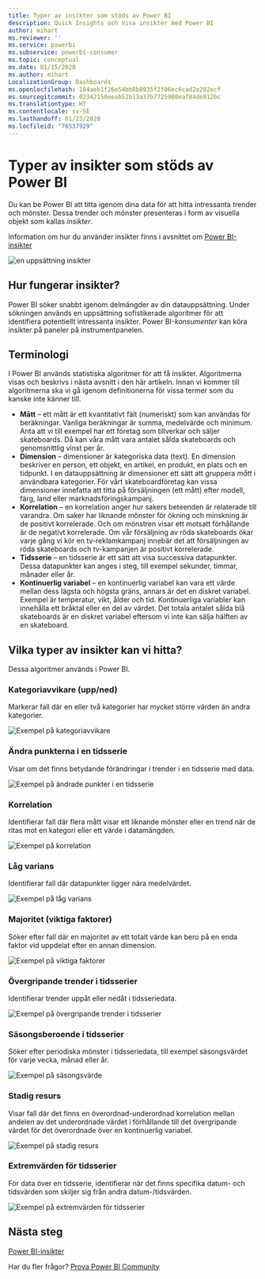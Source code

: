 ```yaml
---
title: Typer av insikter som stöds av Power BI
description: Quick Insights och Visa insikter med Power BI
author: mihart
ms.reviewer: ''
ms.service: powerbi
ms.subservice: powerbi-consumer
ms.topic: conceptual
ms.date: 01/15/2020
ms.author: mihart
LocalizationGroup: Dashboards
ms.openlocfilehash: 184aeb1f26e54bb8b8935f2f06ec6cad2e282ecf
ms.sourcegitcommit: 02342150eeab52b13a37b7725900eaf84de912bc
ms.translationtype: HT
ms.contentlocale: sv-SE
ms.lasthandoff: 01/23/2020
ms.locfileid: "76537929"
---
```

# <a name="types-of-insights-supported-by-power-bi"></a>Typer av insikter som stöds av Power BI

Du kan be Power BI att titta igenom dina data för att hitta intressanta trender och mönster. Dessa trender och mönster presenteras i form av visuella objekt som kallas *insikter*. 

Information om hur du använder insikter finns i avsnittet om [Power BI-insikter](end-user-insights.md)

![en uppsättning insikter](media/end-user-insight-types/power-bi-insight.png)

## <a name="how-does-insights-work"></a>Hur fungerar insikter?
Power BI söker snabbt igenom delmängder av din datauppsättning. Under sökningen används en uppsättning sofistikerade algoritmer för att identifiera potentiellt intressanta insikter. Power BI-*konsumenter* kan köra insikter på paneler på instrumentpanelen.

## <a name="some-terminology"></a>Terminologi
I Power BI används statistiska algoritmer för att få insikter. Algoritmerna visas och beskrivs i nästa avsnitt i den här artikeln. Innan vi kommer till algoritmerna ska vi gå igenom definitionerna för vissa termer som du kanske inte känner till. 

* **Mått** – ett mått är ett kvantitativt fält (numeriskt) som kan användas för beräkningar. Vanliga beräkningar är summa, medelvärde och minimum. Anta att vi till exempel har ett företag som tillverkar och säljer skateboards. Då kan våra mått vara antalet sålda skateboards och genomsnittlig vinst per år.  
* **Dimension** – dimensioner är kategoriska data (text). En dimension beskriver en person, ett objekt, en artikel, en produkt, en plats och en tidpunkt. I en datauppsättning är dimensioner ett sätt att gruppera *mått* i användbara kategorier. För vårt skateboardföretag kan vissa dimensioner innefatta att titta på försäljningen (ett mått) efter modell, färg, land eller marknadsföringskampanj.   
* **Korrelation** – en korrelation anger hur sakers beteenden är relaterade till varandra.  Om saker har liknande mönster för ökning och minskning är de positivt korrelerade. Och om mönstren visar ett motsatt förhållande är de negativt korrelerade. Om vår försäljning av röda skateboards ökar varje gång vi kör en tv-reklamkampanj innebär det att försäljningen av röda skateboards och tv-kampanjen är positivt korrelerade.
* **Tidsserie** – en tidsserie är ett sätt att visa successiva datapunkter. Dessa datapunkter kan anges i steg, till exempel sekunder, timmar, månader eller år.  
* **Kontinuerlig variabel** – en kontinuerlig variabel kan vara ett värde mellan dess lägsta och högsta gräns, annars är det en diskret variabel. Exempel är temperatur, vikt, ålder och tid. Kontinuerliga variabler kan innehålla ett bråktal eller en del av värdet. Det totala antalet sålda blå skateboards är en diskret variabel eftersom vi inte kan sälja hälften av en skateboard.  

## <a name="what-types-of-insights-can-you-find"></a>Vilka typer av insikter kan vi hitta?
Dessa algoritmer används i Power BI. 

### <a name="category-outliers-topbottom"></a>Kategoriavvikare (upp/ned)
Markerar fall där en eller två kategorier har mycket större värden än andra kategorier.  

![Exempel på kategoriavvikare](./media/end-user-insight-types/pbi-auto-insight-types-category-outliers.png)

### <a name="change-points-in-a-time-series"></a>Ändra punkterna i en tidsserie
Visar om det finns betydande förändringar i trender i en tidsserie med data.

![Exempel på ändrade punkter i en tidsserie](./media/end-user-insight-types/pbi-auto-insight-types-changepoint.png)

### <a name="correlation"></a>Korrelation
Identifierar fall där flera mått visar ett liknande mönster eller en trend när de ritas mot en kategori eller ett värde i datamängden.

![Exempel på korrelation](./media/end-user-insight-types/pbi-auto-insight-types-correlation.png)

### <a name="low-variance"></a>Låg varians
Identifierar fall där datapunkter ligger nära medelvärdet.

![Exempel på låg varians](./media/end-user-insight-types/power-bi-low-variance.png)

### <a name="majority-major-factors"></a>Majoritet (viktiga faktorer)
Söker efter fall där en majoritet av ett totalt värde kan bero på en enda faktor vid uppdelat efter en annan dimension.  

![Exempel på viktiga faktorer](./media/end-user-insight-types/pbi-auto-insight-types-majority.png)

### <a name="overall-trends-in-time-series"></a>Övergripande trender i tidsserier
Identifierar trender uppåt eller nedåt i tidsseriedata.

![Exempel på övergripande trender i tidsserier](./media/end-user-insight-types/pbi-auto-insight-types-trend.png)

### <a name="seasonality-in-time-series"></a>Säsongsberoende i tidsserier
Söker efter periodiska mönster i tidsseriedata, till exempel säsongsvärdet för varje vecka, månad eller år.

![Exempel på säsongsvärde](./media/end-user-insight-types/pbi-auto-insight-types-seasonality-new.png)

### <a name="steady-share"></a>Stadig resurs
Visar fall där det finns en överordnad-underordnad korrelation mellan andelen av det underordnade värdet i förhållande till det övergripande värdet för det överordnade över en kontinuerlig variabel.

![Exempel på stadig resurs](./media/end-user-insight-types/pbi-auto-insight-types-steadyshare.png)

### <a name="time-series-outliers"></a>Extremvärden för tidsserier
För data över en tidsserie, identifierar när det finns specifika datum- och tidsvärden som skiljer sig från andra datum-/tidsvärden.

![Exempel på extremvärden för tidsserier](./media/end-user-insight-types/pbi-auto-insight-types-time-series-outliers.png)

## <a name="next-steps"></a>Nästa steg
[Power BI-insikter](end-user-insights.md)

Har du fler frågor? [Prova Power BI Community](https://community.powerbi.com/)

